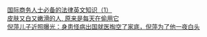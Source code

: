   
[国际商务人士必备的法律英文知识（1）](http://www.dianyue.me/archives/716/iz49iwbwqthx0ckb/)  
[皮肤又白又嫩滑的人, 原来是每天在偷用它](http://www.dianyue.me/archives/166/l4ojfzs1j1el8ai4/)  
[倪萍儿子近照曝光：身患怪病出国就医掏空了家底，倪萍为了他一夜白头](http://www.dianyue.me/archives/866/gss4r9jgqrsbp3o6/)